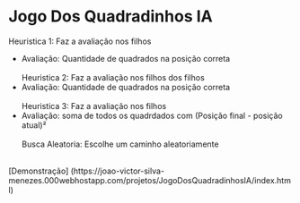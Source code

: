 # Jogo Dos Quadradinhos IA
Heuristica 1: Faz a avaliação nos filhos
- Avaliação: Quantidade de quadrados na posição correta  
<br/>Heuristica 2: Faz a avaliação nos filhos dos filhos
- Avaliação: Quantidade de quadrados na posição correta  
<br/>Heuristica 3: Faz a avaliação nos filhos
- Avaliação: soma de todos os quadrdados com (Posição final - posição atual)²  
<br/>Busca Aleatoria: Escolhe um caminho aleatoriamente
<br/>
[Demonstração] (https://joao-victor-silva-menezes.000webhostapp.com/projetos/JogoDosQuadradinhosIA/index.html)
